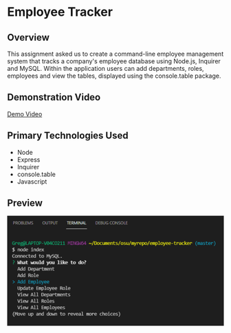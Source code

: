 # Employee Tracker

## Overview
This assignment asked us to create a command-line employee management system that tracks a company's employee database using Node.js, Inquirer and MySQL. Within the application users can add departments, roles, employees and view the tables, displayed using the console.table package.

## Demonstration Video
[Demo Video](https://watch.screencastify.com/v/f5zJkA9CIv0D40iLR0su)

## Primary Technologies Used
* Node
* Express
* Inquirer
* console.table
* Javascript

## Preview
![Application preview image](./assets/preview1.png)
